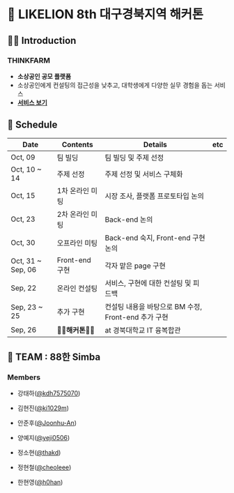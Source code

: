 #  🦁 LIKELION 8th 대구경북지역 해커톤

## 👨‍🏫 Introduction

### THINKFARM

- **소상공인 공모 플랫폼**
- 소상공인에게 컨설팅의 접근성을 낮추고, 대학생에게 다양한 실무 경험을 돕는 서비스
- [**서비스 보기**](https://github.com/kdh7575070/Taeha/blob/master/introduce/introduce.pdf)



## 📅 Schedule

| Date              | Contents        | Details                                             | etc  |
| ----------------- | --------------- | --------------------------------------------------- | ---- |
| Oct, 09           | 팀 빌딩         | 팀 빌딩 및 주제 선정                                |      |
| Oct, 10 ~ 14      | 주제 선정       | 주제 선정 및 서비스 구체화                          |      |
| Oct, 15           | 1차 온라인 미팅 | 시장 조사, 플랫폼 프로토타입 논의                   |      |
| Oct, 23           | 2차 온라인 미팅 | Back-end 논의                                       |      |
| Oct, 30           | 오프라인 미팅   | Back-end 숙지, Front-end 구현 논의                  |      |
| Oct, 31 ~ Sep, 06 | Front-end 구현  | 각자 맡은 page 구현                                 |      |
| Sep, 22           | 온라인 컨설팅   | 서비스, 구현에 대한 컨설팅 및 피드백                |      |
| Sep, 23 ~ 25      | 추가 구현       | 컨설팅 내용을 바탕으로 BM 수정, Front-end 추가 구현 |      |
| Sep, 26           | **👨‍💻해커톤👩‍💻**  | at 경북대학교 IT 융복합관                           |      |



## 🤖 TEAM : 88한 Simba

### Members

- 강태하([@kdh7575070](https://github.com/kdh7575070))

- 김현진([@ki1029m](https://github.com/ki1029m))

- 안준후([@Joonhu-An](https://github.com/Joonhu-An))

- 양예지([@yeji0506](https://github.com/yeji0506))

- 정소현([@thakd](https://github.com/thakd))

- 정현철([@cheoleee](https://github.com/cheoleee))

- 한현영([@h0han](https://github.com/h0han))
